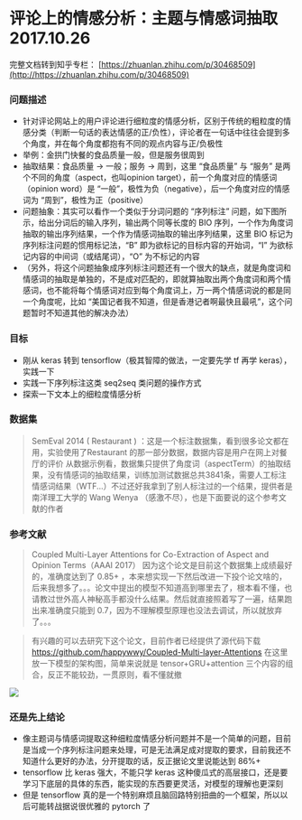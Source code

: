 # 评论上的情感分析：主题与情感词抽取 2017.10.26

完整文档转到知乎专栏： [https://zhuanlan.zhihu.com/p/30468509](http://https://zhuanlan.zhihu.com/p/30468509)

### 问题描述

- 针对评论网站上的用户评论进行细粒度的情感分析，区别于传统的粗粒度的情感分类（判断一句话的表达情感的正/负性），评论者在一句话中往往会提到多个角度，并在每个角度都抱有不同的观点内容与正/负极性
- 举例：金拱门快餐的食品质量一般，但是服务很周到
- 抽取结果：食品质量 → 一般；服务 → 周到，这里 “食品质量” 与 “服务” 是两个不同的角度（aspect，也叫opinion target），前一个角度对应的情感词（opinion word）是 “一般”，极性为负（negative），后一个角度对应的情感词为 “周到”，极性为正（positive）
- 问题抽象：其实可以看作一个类似于分词问题的 “序列标注” 问题，如下图所示，给出分词后的输入序列，输出两个同等长度的 BIO 序列，一个作为角度词抽取的输出序列结果，一个作为情感词抽取的输出序列结果，这里 BIO 标记为序列标注问题的惯用标记法，“B” 即为欲标记的目标内容的开始词，“I” 为欲标记内容的中间词（或结尾词），“O” 为不标记的内容
- （另外，将这个问题抽象成序列标注问题还有一个很大的缺点，就是角度词和情感词的抽取是单独的，不是成对匹配的，即就算抽取出两个角度词和两个情感词，也不能将每个情感词对应到每个角度词上，万一两个情感词说的都是同一个角度呢，比如 “美国记者我不知道，但是香港记者啊最快且最吼”，这个问题暂时不知道其他的解决办法）

### 目标

- 刚从 keras 转到 tensorflow（极其智障的做法，一定要先学 tf 再学 keras），实践一下
- 实践一下序列标注这类 seq2seq 类问题的操作方式
- 探索一下文本上的细粒度情感分析

### 数据集

> SemEval 2014 ( Restaurant ) ：这是一个标注数据集，看到很多论文都在用，实验使用了Restaurant 的那一部分数据，数据内容是用户在网上对餐厅的评价
> 从数据示例看，数据集只提供了角度词（aspectTerm）的抽取结果，没有情感词的抽取结果，训练加测试数据总共3841条，需要人工标注情感词结果（WTF...）不过还好我拿到了别人标注过的一个结果，提供者是南洋理工大学的 Wang Wenya （感激不尽），也是下面要说的这个参考文献的作者

### 参考文献

> Coupled Multi-Layer Attentions for Co-Extraction of Aspect and Opinion Terms（AAAI 2017）
> 因为这个论文是目前这个数据集上成绩最好的，准确度达到了 0.85+ ，本来想实现一下然后改进一下投个论文啥的，后来我想多了。。。论文中提出的模型不知道高到哪里去了，根本看不懂，也请教过世外高人神秘高手都没什么结果。然后就直接照着写了一遍，结果跑出来准确度只能到 0.7，因为不理解模型原理也没法去调试，所以就放弃了。。。

> 有兴趣的可以去研究下这个论文，目前作者已经提供了源代码下载 https://github.com/happywwy/Coupled-Multi-layer-Attentions
> 在这里放一下模型的架构图，简单来说就是 tensor+GRU+attention 三个内容的组合，反正不能较劲，一贯原则，看不懂就撤

![](https://pic1.zhimg.com/80/v2-a4d4dd6598cb76a131342e0e926ab566_hd.jpg)

### 还是先上结论

- 像主题词与情感词提取这种细粒度情感分析问题并不是一个简单的问题，目前是当成一个序列标注问题来处理，可是无法满足成对提取的要求，目前我还不知道什么更好的办法，分开提取的话，反正据论文里说能达到 86%+
- tensorflow 比 keras 强大，不能只学 keras 这种傻瓜式的高层接口，还是要学习下底层的具体的东西，能实现的东西要更灵活，对模型的理解也更深刻
- 但是 tensorflow 真的是一个特别麻烦且脑回路特别扭曲的一个框架，所以以后可能转战据说很优雅的 pytorch 了
